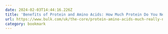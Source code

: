 ```yaml
---
date: 2024-02-03T14:44:16.226Z
title: 'Benefits of Protein and Amino Acids: How Much Protein Do You Need'
url: https://www.bulk.com/uk/the-core/protein-amino-acids-much-really-need/
category: bookmark
---
```

